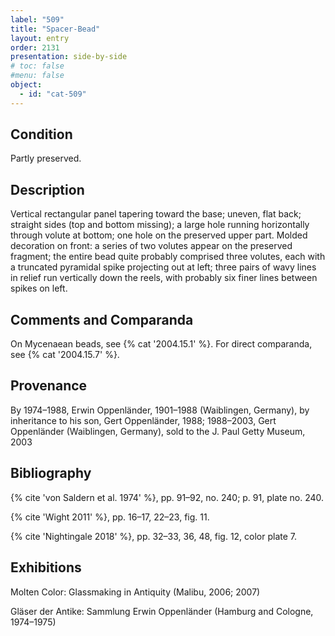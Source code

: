 ```yaml
---
label: "509"
title: "Spacer-Bead"
layout: entry
order: 2131
presentation: side-by-side
# toc: false
#menu: false 
object:
  - id: "cat-509"
---
```


## Condition

Partly preserved.

## Description

Vertical rectangular panel tapering toward the base; uneven, flat back; straight sides (top and bottom missing); a large hole running horizontally through volute at bottom; one hole on the preserved upper part. Molded decoration on front: a series of two volutes appear on the preserved fragment; the entire bead quite probably comprised three volutes, each with a truncated pyramidal spike projecting out at left; three pairs of wavy lines in relief run vertically down the reels, with probably six finer lines between spikes on left.

## Comments and Comparanda

On Mycenaean beads, see {% cat '2004.15.1' %}.  For direct comparanda, see {% cat '2004.15.7' %}.

## Provenance

By 1974–1988, Erwin Oppenländer, 1901–1988 (Waiblingen, Germany), by inheritance to his son, Gert Oppenländer, 1988; 1988–2003, Gert Oppenländer (Waiblingen, Germany), sold to the J. Paul Getty Museum, 2003

## Bibliography

{% cite 'von Saldern et al. 1974' %}, pp. 91–92, no. 240; p. 91, plate no. 240.

{% cite 'Wight 2011' %}, pp. 16–17, 22–23, fig. 11.

{% cite 'Nightingale 2018' %}, pp. 32–33, 36, 48, fig. 12, color plate 7.

## Exhibitions

Molten Color: Glassmaking in Antiquity (Malibu, 2006; 2007)

Gläser der Antike: Sammlung Erwin Oppenländer (Hamburg and Cologne, 1974–1975)